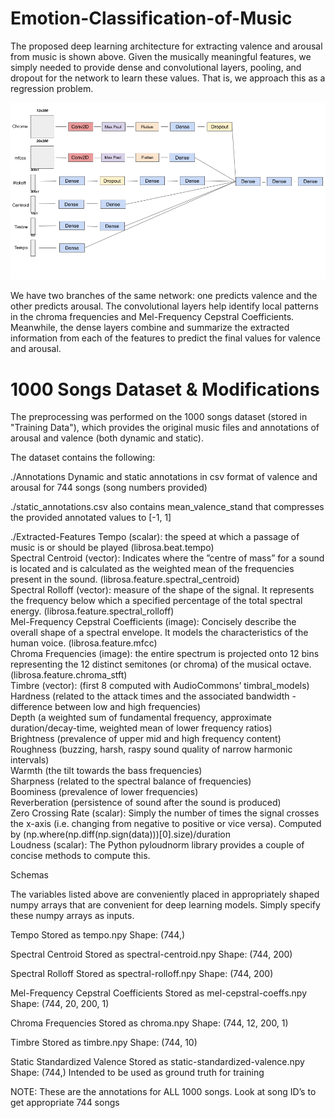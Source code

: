 # Emotion-Classification-of-Music

The proposed deep learning architecture for extracting valence and arousal from music is shown above. Given the musically meaningful features, we simply needed to provide dense and convolutional layers, pooling, and dropout for the network to learn these values. That is, we approach this as a regression problem. 


![Deep Learning Architecture: Visual Representation](https://github.com/vivekr123/Emotion-Classification-of-Music/blob/master/neural-net-architecture-color.png)

We have two branches of the same network: one predicts valence and the other predicts arousal. The convolutional layers help identify local patterns in the chroma frequencies and Mel-Frequency Cepstral Coefficients. Meanwhile, the dense layers combine and summarize the extracted information from each of the features to predict the final values for valence and arousal.



# 1000 Songs Dataset & Modifications

The preprocessing was performed on the 1000 songs dataset (stored in "Training Data"), which provides the original music files and annotations of arousal and valence (both dynamic and static).

The dataset contains the following:

  ./Annotations
  Dynamic and static annotations in csv format of valence and arousal for 744 songs (song numbers provided)
  
  ./static_annotations.csv also contains mean_valence_stand that compresses the provided annotated values to [-1, 1]
  
  ./Extracted-Features
  Tempo (scalar): the speed at which a passage of music is or should be played (librosa.beat.tempo)<br>
  Spectral Centroid (vector): Indicates where the ”centre of mass” for a sound is located and is calculated as the weighted mean of the frequencies present in the sound. (librosa.feature.spectral_centroid)<br>
  Spectral Rolloff (vector): measure of the shape of the signal. It represents the frequency below which a specified percentage of the total spectral energy. (librosa.feature.spectral_rolloff)<br>
  Mel-Frequency Cepstral Coefficients (image): Concisely describe the overall shape of a spectral envelope. It models the characteristics of the human voice. (librosa.feature.mfcc)<br>
  Chroma Frequencies (image):  the entire spectrum is projected onto 12 bins representing the 12 distinct semitones (or chroma) of the musical octave. (librosa.feature.chroma_stft)<br>
  Timbre (vector): (first 8 computed with AudioCommons’ timbral_models)<br>
  Hardness (related to the attack times and the associated bandwidth - difference between low and high frequencies)<br>
  Depth (a weighted sum of fundamental frequency, approximate duration/decay-time, weighted mean of lower frequency ratios)<br>
  Brightness (prevalence of upper mid and high frequency content)<br>
  Roughness (buzzing,  harsh,  raspy  sound  quality  of  narrow  harmonic  intervals)<br>
  Warmth (the tilt towards the bass frequencies)<br>
  Sharpness (related  to  the  spectral  balance of frequencies)<br>
  Boominess (prevalence of lower frequencies)<br>
  Reverberation (persistence of sound after the sound is produced)<br>
  Zero Crossing Rate (scalar): Simply the number of times the signal crosses the x-axis (i.e. changing from negative to positive or vice versa). Computed by (np.where(np.diff(np.sign(data)))[0].size)/duration <br>
  Loudness (scalar): The Python pyloudnorm library provides a couple of concise methods to compute this.<br>

Schemas

The variables listed above are conveniently placed in appropriately shaped numpy arrays that are convenient for deep learning models. Simply specify these numpy arrays as inputs.

Tempo
Stored as tempo.npy
Shape: (744,)

Spectral Centroid
Stored as spectral-centroid.npy
Shape: (744, 200)

Spectral Rolloff
Stored as spectral-rolloff.npy
Shape: (744, 200)

Mel-Frequency Cepstral Coefficients
Stored as mel-cepstral-coeffs.npy
Shape: (744, 20, 200, 1)

Chroma Frequencies
Stored as chroma.npy
Shape: (744, 12, 200, 1)

Timbre
Stored as timbre.npy
Shape: (744, 10)

Static Standardized Valence
Stored as static-standardized-valence.npy
Shape: (744,)
Intended to be used as ground truth for training

NOTE: These are the annotations for ALL 1000 songs. Look at song ID’s to get appropriate 744 songs

